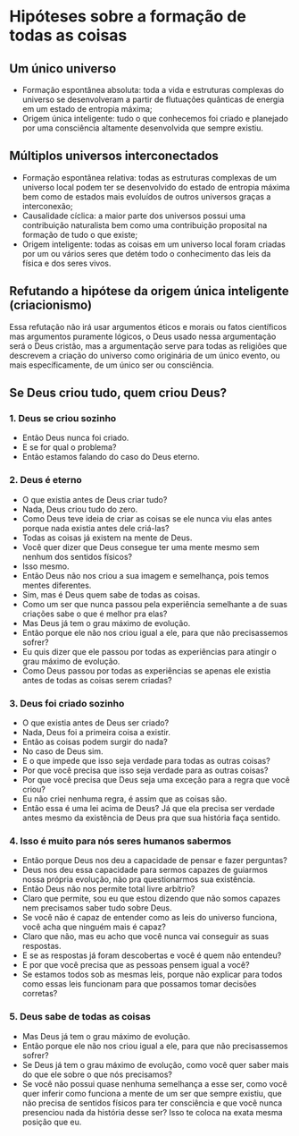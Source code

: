 # Hipóteses sobre a formação de todas as coisas


## Um único universo

- Formação espontânea absoluta: toda a vida e estruturas complexas do universo se desenvolveram a partir de flutuações quânticas de energia em um estado de entropia máxima;
- Origem única inteligente: tudo o que conhecemos foi criado e planejado por uma consciência altamente desenvolvida que sempre existiu.

## Múltiplos universos interconectados

- Formação espontânea relativa: todas as estruturas complexas de um universo local podem ter se desenvolvido do estado de entropia máxima bem como de estados mais evoluídos de outros universos graças a interconexão;
- Causalidade cíclica: a maior parte dos universos possui uma contribuição naturalista bem como uma contribuição proposital na formação de tudo o que existe;
- Origem inteligente: todas as coisas em um universo local foram criadas por um ou vários seres que detém todo o conhecimento das leis da física e dos seres vivos.




## Refutando a hipótese da origem única inteligente (criacionismo)

Essa refutação não irá usar argumentos éticos e morais ou fatos científicos mas argumentos puramente lógicos, o Deus usado nessa argumentação será o Deus cristão, mas a argumentação serve para todas as religiões que descrevem a criação do universo como originária de um único evento, ou mais específicamente, de um único ser ou consciência.


## Se Deus criou tudo, quem criou Deus?



### 1. Deus se criou sozinho

- Então Deus nunca foi criado.
- E se for qual o problema?
- Então estamos falando do caso do Deus eterno.



### 2. Deus é eterno

- O que existia antes de Deus criar tudo?
- Nada, Deus criou tudo do zero.
- Como Deus teve ideia de criar as coisas se ele nunca viu elas antes porque nada existia antes dele criá-las?
- Todas as coisas já existem na mente de Deus.
- Você quer dizer que Deus consegue ter uma mente mesmo sem nenhum dos sentidos físicos?
- Isso mesmo.
- Então Deus não nos criou a sua imagem e semelhança, pois temos mentes diferentes.
- Sim, mas é Deus quem sabe de todas as coisas.
- Como um ser que nunca passou pela experiência semelhante a de suas criações sabe o que é melhor pra elas?
- Mas Deus já tem o grau máximo de evolução.
- Então porque ele não nos criou igual a ele, para que não precisassemos sofrer?
- Eu quis dizer que ele passou por todas as experiências para atingir o grau máximo de evolução.
- Como Deus passou por todas as experiências se apenas ele existia antes de todas as coisas serem criadas?



### 3. Deus foi criado sozinho

- O que existia antes de Deus ser criado?
- Nada, Deus foi a primeira coisa a existir.
- Então as coisas podem surgir do nada?
- No caso de Deus sim.
- E o que impede que isso seja verdade para todas as outras coisas?
- Por que você precisa que isso seja verdade para as outras coisas?
- Por que você precisa que Deus seja uma exceção para a regra que você criou?
- Eu não criei nenhuma regra, é assim que as coisas são.
- Então essa é uma lei acima de Deus? Já que ela precisa ser verdade antes mesmo da existência de Deus pra que sua história faça sentido.




### 4. Isso é muito para nós seres humanos sabermos

- Então porque Deus nos deu a capacidade de pensar e fazer perguntas?
- Deus nos deu essa capacidade para sermos capazes de guiarmos nossa própria evolução, não pra questionarmos sua existência.
- Então Deus não nos permite total livre arbítrio?
- Claro que permite, sou eu que estou dizendo que não somos capazes nem precisamos saber tudo sobre Deus.
- Se você não é capaz de entender como as leis do universo funciona, você acha que ninguém mais é capaz?
- Claro que não, mas eu acho que você nunca vai conseguir as suas respostas.
- E se as respostas já foram descobertas e você é quem não entendeu?
- E por que você precisa que as pessoas pensem igual a você?
- Se estamos todos sob as mesmas leis, porque não explicar para todos como essas leis funcionam para que possamos tomar decisões corretas?



### 5. Deus sabe de todas as coisas

- Mas Deus já tem o grau máximo de evolução.
- Então porque ele não nos criou igual a ele, para que não precisassemos sofrer?
- Se Deus já tem o grau máximo de evolução, como você quer saber mais do que ele sobre o que nós precisamos?
- Se você não possui quase nenhuma semelhança a esse ser, como você quer inferir como funciona a mente de um ser que sempre existiu, que não precisa de sentidos físicos para ter consciência e que você nunca presenciou nada da história desse ser? Isso te coloca na exata mesma posição que eu.





